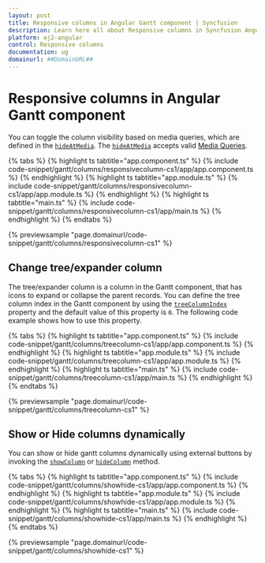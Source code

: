 ```yaml
---
layout: post
title: Responsive columns in Angular Gantt component | Syncfusion
description: Learn here all about Responsive columns in Syncfusion Angular Gantt component of Syncfusion Essential JS 2 and more.
platform: ej2-angular
control: Responsive columns 
documentation: ug
domainurl: ##DomainURL##
---
```


# Responsive columns in Angular Gantt component

You can toggle the column visibility based on media queries, which are defined in the [`hideAtMedia`](https://ej2.syncfusion.com/angular/documentation/api/gantt/column/#hideatmedia). The [`hideAtMedia`](https://ej2.syncfusion.com/angular/documentation/api/gantt/column/#hideatmedia) accepts valid [Media Queries]( http://cssmediaqueries.com/what-are-css-media-queries.html ).

{% tabs %}
{% highlight ts tabtitle="app.component.ts" %}
{% include code-snippet/gantt/columns/responsivecolumn-cs1/app/app.component.ts %}
{% endhighlight %}
{% highlight ts tabtitle="app.module.ts" %}
{% include code-snippet/gantt/columns/responsivecolumn-cs1/app/app.module.ts %}
{% endhighlight %}
{% highlight ts tabtitle="main.ts" %}
{% include code-snippet/gantt/columns/responsivecolumn-cs1/app/main.ts %}
{% endhighlight %}
{% endtabs %}
  
{% previewsample "page.domainurl/code-snippet/gantt/columns/responsivecolumn-cs1" %}

## Change tree/expander column

The tree/expander column is a column in the Gantt component, that has icons to expand or collapse the parent records. You can define the tree column index in the Gantt component by using the [`treeColumnIndex`](https://ej2.syncfusion.com/angular/documentation/api/gantt/#treecolumnindex) property and the default value of this property is `0`. The following code example shows how to use this property.

{% tabs %}
{% highlight ts tabtitle="app.component.ts" %}
{% include code-snippet/gantt/columns/treecolumn-cs1/app/app.component.ts %}
{% endhighlight %}
{% highlight ts tabtitle="app.module.ts" %}
{% include code-snippet/gantt/columns/treecolumn-cs1/app/app.module.ts %}
{% endhighlight %}
{% highlight ts tabtitle="main.ts" %}
{% include code-snippet/gantt/columns/treecolumn-cs1/app/main.ts %}
{% endhighlight %}
{% endtabs %}
  
{% previewsample "page.domainurl/code-snippet/gantt/columns/treecolumn-cs1" %}

## Show or Hide columns dynamically

You can show or hide gantt columns dynamically using external buttons by invoking the [`showColumn`](https://ej2.syncfusion.com/angular/documentation/api/gantt/#showcolumn) or [`hideColumn`](https://ej2.syncfusion.com/angular/documentation/api/gantt/#hidecolumn) method.

{% tabs %}
{% highlight ts tabtitle="app.component.ts" %}
{% include code-snippet/gantt/columns/showhide-cs1/app/app.component.ts %}
{% endhighlight %}
{% highlight ts tabtitle="app.module.ts" %}
{% include code-snippet/gantt/columns/showhide-cs1/app/app.module.ts %}
{% endhighlight %}
{% highlight ts tabtitle="main.ts" %}
{% include code-snippet/gantt/columns/showhide-cs1/app/main.ts %}
{% endhighlight %}
{% endtabs %}
  
{% previewsample "page.domainurl/code-snippet/gantt/columns/showhide-cs1" %}